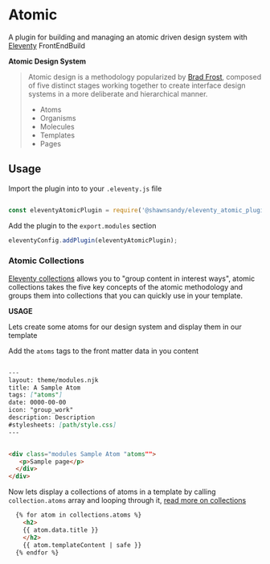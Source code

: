 # Atomic

A plugin for building and managing an atomic driven design system with <a href="https://www.11ty.io/" target="_blank">Eleventy</a>
FrontEndBuild

**Atomic Design System**

> Atomic design is a methodology popularized by <a href="http://bradfrost.com/" target="_blank">Brad Frost</a>,  composed of five distinct stages working together to create interface design systems in a more deliberate and hierarchical manner.
> - Atoms
> - Organisms
> - Molecules
> - Templates
> - Pages
>


## Usage

Import the plugin into to your `.eleventy.js` file

``` js

const eleventyAtomicPlugin = require('@shawnsandy/eleventy_atomic_plugin');

```

Add the plugin to the `export.modules` section

``` js
eleventyConfig.addPlugin(eleventyAtomicPlugin);

```

### Atomic Collections

<a href="https://www.11ty.io/docs/collections/" target="_blank">Eleventy collections</a> allows you to "group content in interest ways", atomic collections takes the five key concepts of the atomic methodology and groups them into collections that you can quickly use in your template.

**USAGE**

Lets create some atoms for our design system and display them in our template

Add the `atoms` tags to the front matter data in you content

``` md

---
layout: theme/modules.njk
title: A Sample Atom
tags: ["atoms"]
date: 0000-00-00
icon: "group_work"
description: Description
#stylesheets: [path/style.css]
---


<div class="modules Sample Atom "atoms"">
   <p>Sample page</p>
  </div>
</div>

```

Now lets display a collections of atoms in a template by calling `collection.atoms` array and looping through it, <a href="https://www.11ty.io/docs/collections/" target="_blank"> read more on collections</a>

``` html
  {% for atom in collections.atoms %}
    <h2>
    {{ atom.data.title }}
    </h2>
    {{ atom.templateContent | safe }}
  {% endfor %}
```
